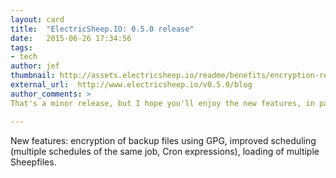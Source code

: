 ```yaml
---
layout: card
title:  "ElectricSheep.IO: 0.5.0 release"
date:   2015-06-26 17:34:56
tags:
- tech
author: jef
thumbnail: http://assets.electricsheep.io/readme/benefits/encryption-ready_320x180.png
external_url:  http://www.electricsheep.io/v0.5.0/blog
author_comments: >
That's a minor release, but I hope you'll enjoy the new features, in particuliar the ability to encrypt backup files as well as credentials.

---
```


New features: encryption of backup files using GPG, improved scheduling (multiple schedules of the same job, Cron expressions), loading of multiple Sheepfiles.
